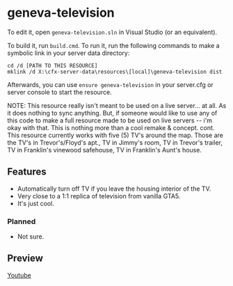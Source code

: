 # geneva-television

To edit it, open `geneva-television.sln` in Visual Studio (or an equivalent).

To build it, run `build.cmd`. To run it, run the following commands to make a symbolic link in your server data directory:

```dos
cd /d [PATH TO THIS RESOURCE]
mklink /d X:\cfx-server-data\resources\[local]\geneva-television dist
```

Afterwards, you can use `ensure geneva-television` in your server.cfg or server console to start the resource.

NOTE: This resource really isn't meant to be used on a live server... at all. As it does nothing to sync anything. But, if someone would like to use any of this code to make a full resource made to be used on live servers -- i'm okay with that. This is nothing more than a cool remake & concept.
cont. This resource currently works with five (5) TV's around the map. Those are the TV's in Trevor's/Floyd's apt., TV in Jimmy's room, TV in Trevor's trailer, TV in Franklin's vinewood safehouse, TV in Franklin's Aunt's house.

## Features
* Automatically turn off TV if you leave the housing interior of the TV.
* Very close to a 1:1 replica of television from vanilla GTA5.
* It's just cool.

### Planned
* Not sure.

## Preview
[Youtube](https://www.youtube.com/watch?v=RTDLxcxMHY0)